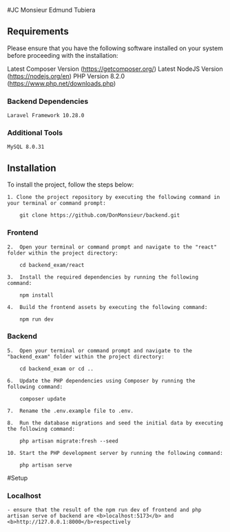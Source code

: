 #JC Monsieur Edmund Tubiera

## Requirements

Please ensure that you have the following software installed on your system before proceeding with the installation:

Latest Composer Version (https://getcomposer.org/)
Latest NodeJS Version (https://nodejs.org/en)
PHP Version 8.2.0 (https://www.php.net/downloads.php)
 
### Backend Dependencies
	
	Laravel Framework 10.28.0


### Additional Tools

    MySQL 8.0.31

## Installation

To install the project, follow the steps below:

    1. Clone the project repository by executing the following command in your terminal or command prompt:

    	git clone https://github.com/DonMonsieur/backend.git

### Frontend

  	2.  Open your terminal or command prompt and navigate to the "react" folder within the project directory:

		cd backend_exam/react

	3.	Install the required dependencies by running the following command:

		npm install

	4.	Build the frontend assets by executing the following command:

	    npm run dev

###	Backend

	5.  Open your terminal or command prompt and navigate to the "backend_exam" folder within the project directory:

		cd backend_exam or cd ..

	6.	Update the PHP dependencies using Composer by running the following command:

		composer update

	7.	Rename the .env.example file to .env.

	8.	Run the database migrations and seed the initial data by executing the following command:

		php artisan migrate:fresh --seed

	10.	Start the PHP development server by running the following command:

    	php artisan serve

#Setup
### Localhost

	- ensure that the result of the npm run dev of frontend and php artisan serve of backend are <b>localhost:5173</b> and <b>http://127.0.0.1:8000</b>respectively
